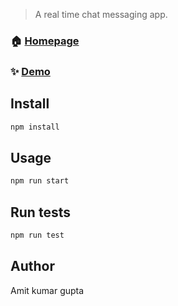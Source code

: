 
> A real time chat messaging app.

### 🏠 [Homepage](https://whatsapp-mern-2fef1.firebaseapp.com/)

### ✨ [Demo](https://whatsapp-mern-2fef1.firebaseapp.com/)

## Install

```sh
npm install
```

## Usage

```sh
npm run start
```

## Run tests

```sh
npm run test
```

## Author

Amit kumar gupta
